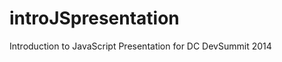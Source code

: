 introJSpresentation
===================

Introduction to JavaScript Presentation for DC DevSummit 2014

